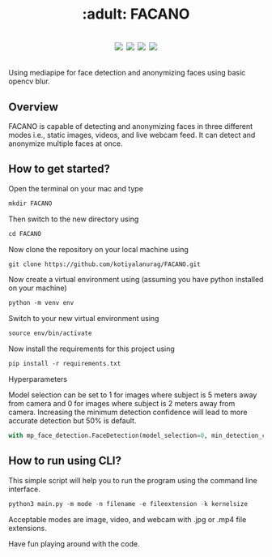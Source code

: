 <h1 align=center>:adult: FACANO

![](https://img.shields.io/badge/Python-3.9-blue) ![](https://img.shields.io/badge/opencv-4.8.1.78-blue) ![](https://img.shields.io/badge/Contributions-Welcome-brightgreen) ![](https://img.shields.io/badge/LICENSE-MIT-red)</h1>

<p align = left>Using mediapipe for face detection and anonymizing faces using basic opencv blur.</p>

## Overview

FACANO is capable of detecting and anonymizing faces in three different modes i.e., static images, videos, and live webcam feed. It can detect and anonymize multiple faces at once.

## How to get started?

Open the terminal on your mac and type 
```html
mkdir FACANO
```
Then switch to the new directory using
```html
cd FACANO
```
Now clone the repository on your local machine using
```html
git clone https://github.com/kotiyalanurag/FACANO.git
```
Now create a virtual environment using (assuming you have python installed on your machine)
```html
python -m venv env
```
Switch to your new virtual environment using
```html
source env/bin/activate
```
Now install the requirements for this project using
```html
pip install -r requirements.txt
```
Hyperparameters

Model selection can be set to 1 for images where subject is 5 meters away from camera and 0 for images where subject is 2 meters away from camera. Increasing the minimum detection confidence will lead to more accurate detection but 50% is default.

```python
with mp_face_detection.FaceDetection(model_selection=0, min_detection_confidence=0.5) as face_detection:
```

## How to run using CLI?

This simple script will help you to run the program using the command line interface.

```python
python3 main.py -m mode -n filename -e fileextension -k kernelsize
```

Acceptable modes are image, video, and webcam with .jpg or .mp4 file extensions.

Have fun playing around with the code.